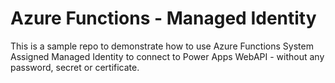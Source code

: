 # Azure Functions - Managed Identity

This is a sample repo to demonstrate how to use Azure Functions System Assigned Managed Identity to connect to Power Apps WebAPI - without any password, secret or certificate.